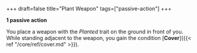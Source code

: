 +++
draft=false
title="Plant Weapon"
tags=["passive-action"]
+++

**1 passive action**

You place a weapon with the *Planted* trait on the ground in front of you. While standing adjacent to the weapon, you gain the condition [**Cover**]({{< ref "/core/ref/cover.md" >}}).
